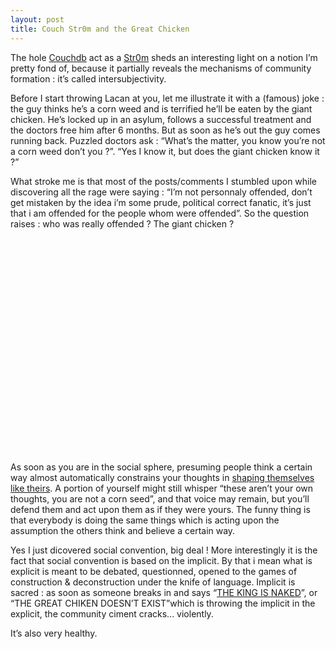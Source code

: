 ```yaml
---
layout: post
title: Couch Str0m and the Great Chicken
---
```


The hole <a href="http://www.rubyrailways.com/rails-is-still-a-ghetto/">Couchdb</a> act as a <a href="http://lizkeogh.com/2009/04/29/i-am-not-a-pr0n-star-avoiding-unavoidable-associations/">Str0m</a> sheds an interesting light on a notion I’m pretty fond of, because it partially reveals the mechanisms of community formation : it’s called intersubjectivity.

Before I start throwing Lacan at you, let me illustrate it with a (famous) joke : the guy thinks he’s a corn weed and is terrified he’ll be eaten by the giant chicken. He’s locked up in an asylum, follows a successful treatment and the doctors free him after 6 months. But as soon as he’s out the guy comes running back. Puzzled doctors ask : “What’s the matter, you know you’re not a corn weed don’t you ?”. “Yes I know it, but does the giant chicken know it ?”

What stroke me is that most of the posts/comments I stumbled upon while discovering all the rage were saying : “I’m not personnaly offended, don’t get mistaken by the idea i’m some prude, political correct fanatic, it’s just that i am offended for the people whom were offended”. So the question raises : who was really offended ? The giant chicken ?

<object height="344" width="425"><param name="movie" value="http://www.youtube.com/v/jIzpZovfF2I&amp;hl=en&amp;fs=1"><param name="allowFullScreen" value="true"><param name="allowscriptaccess" value="always"><embed src="http://www.youtube.com/v/jIzpZovfF2I&amp;hl=en&amp;fs=1" type="application/x-shockwave-flash" allowscriptaccess="always" allowfullscreen="true" height="344" width="425"></embed></object>

As soon as you are in the social sphere, presuming people think a certain way almost automatically constrains your thoughts in <a href="http://en.wikipedia.org/wiki/Rhinoceros_%28play%29">shaping themselves like theirs</a>. A portion of yourself might still whisper “these aren’t your own thoughts, you are not a corn seed”, and that voice may remain, but you’ll defend them and act upon them as if they were yours. The funny thing is that everybody is doing the same things which is acting upon the assumption the others think and believe a certain way.

Yes I just dicovered social convention, big deal ! More interestingly it is the fact that social convention is based on the implicit. By that i mean what is explicit is meant to be debated, questionned, opened to the games of construction &amp; deconstruction under the knife of language. Implicit is sacred : as soon as someone breaks in and says “<a href="http://en.wikipedia.org/wiki/The_Emperor%27s_New_Clothes">THE KING IS NAKED</a>”, or “THE GREAT CHIKEN DOESN’T EXIST”which is throwing the implicit in the explicit, the community ciment cracks... violently.

It’s also very healthy.
